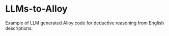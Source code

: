 # LLMs-to-Alloy
Example of LLM generated Alloy code for deductive reasoning from English descriptions.
